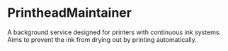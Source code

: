 # PrintheadMaintainer
A background service designed for printers with continuous ink systems. Aims to prevent the ink from drying out by printing automatically. 
